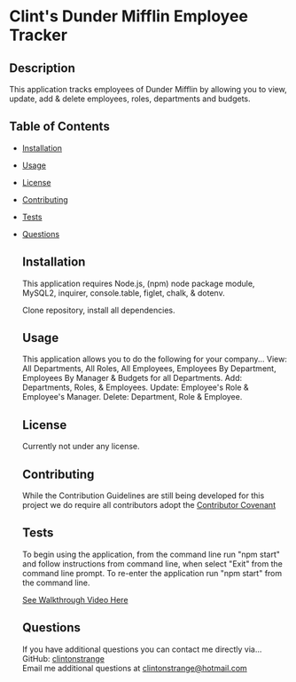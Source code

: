 # Clint's Dunder Mifflin Employee Tracker

## Description

This application tracks employees of Dunder Mifflin by allowing you to view, update, add & delete employees, roles, departments and budgets.

## Table of Contents

- [Installation](#installation)
- [Usage](#usage)
- [License](#license)
- [Contributing](#contributing)
- [Tests](#tests)
- [Questions](#questions)

  ## Installation

  This application requires Node.js, (npm) node package module, MySQL2, inquirer, console.table, figlet, chalk, & dotenv.

  Clone repository, install all dependencies.

  ## Usage

  This application allows you to do the following for your company...
  View: All Departments, All Roles, All Employees, Employees By Department, Employees By Manager & Budgets for all Departments.
  Add: Departments, Roles, & Employees.
  Update: Employee's Role & Employee's Manager.
  Delete: Department, Role & Employee.

  ## License

  Currently not under any license.

  ## Contributing

  While the Contribution Guidelines are still being developed for this project we do require all contributors adopt the [Contributor Covenant](https://www.contributor-covenant.org)

  ## Tests

  To begin using the application, from the command line run "npm start" and follow instructions from command line, when select "Exit" from the command line prompt. To re-enter the application run "npm start" from the command line.

  [See Walkthrough Video Here](https://drive.google.com/file/d/1Aa0PaGOpH2M_cZb9bN5cNuNPQDFdME16/view)

  ## Questions

  If you have additional questions you can contact me directly via...  
  GitHub: [clintonstrange](https://www.github.com/clintonstrange)  
  Email me additional questions at clintonstrange@hotmail.com
